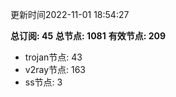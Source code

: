 更新时间2022-11-01 18:54:27

**总订阅: 45**
**总节点: 1081**
**有效节点: 209**
- trojan节点: 43
- v2ray节点: 163
- ss节点: 3
